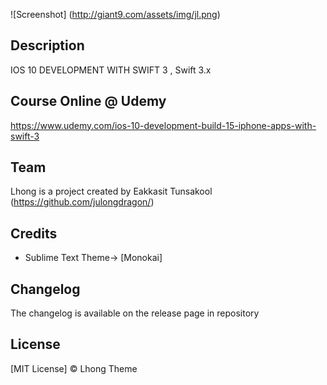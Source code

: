 ![Screenshot] (http://giant9.com/assets/img/jl.png)

## Description
 IOS 10 DEVELOPMENT WITH SWIFT 3 , Swift 3.x 
## Course Online @ Udemy
 https://www.udemy.com/ios-10-development-build-15-iphone-apps-with-swift-3
## Team

Lhong is a project created by Eakkasit Tunsakool (https://github.com/julongdragon/)


## Credits

* Sublime Text Theme-> [Monokai]

## Changelog

The changelog is available on the release page in repository

## License

[MIT License]  © Lhong Theme